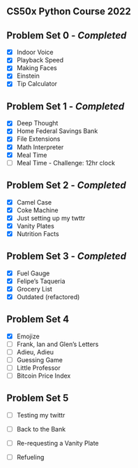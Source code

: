 ## CS50x Python Course 2022

## Problem Set 0 - _Completed_
- [x] Indoor Voice
- [x] Playback Speed
- [x] Making Faces
- [x] Einstein
- [x] Tip Calculator

## Problem Set 1 - _Completed_
- [x] Deep Thought
- [x] Home Federal Savings Bank
- [x] File Extensions
- [x] Math Interpreter
- [x] Meal Time
- [ ] Meal Time - Challenge: 12hr clock

## Problem Set 2 - _Completed_
- [x] Camel Case
- [x] Coke Machine
- [x] Just setting up my twttr
- [x] Vanity Plates
- [x] Nutrition Facts

## Problem Set 3 - _Completed_
- [x] Fuel Gauge
- [x] Felipe’s Taqueria
- [x] Grocery List
- [x] Outdated (refactored)

## Problem Set 4
- [x] Emojize
- [ ] Frank, Ian and Glen’s Letters
- [ ] Adieu, Adieu
- [ ] Guessing Game
- [ ] Little Professor
- [ ] Bitcoin Price Index

## Problem Set 5
- [ ] Testing my twittr
- [ ] Back to the Bank
- [ ] Re-requesting a Vanity Plate
- [ ] Refueling


